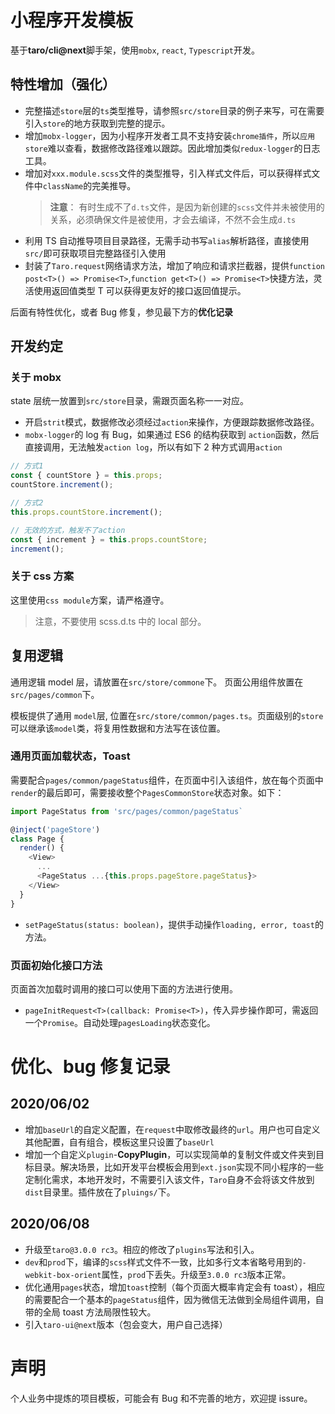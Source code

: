 # 小程序开发模板

基于**taro/cli@next**脚手架，使用`mobx`, `react`, `Typescript`开发。

## 特性增加（强化）

- 完整描述`store`层的`ts`类型推导，请参照`src/store`目录的例子来写，可在需要引入`store`的地方获取到完整的提示。
- 增加`mobx-logger`，因为小程序开发者工具不支持安装`chrome插件`，所以`应用store`难以查看，数据修改路径难以跟踪。因此增加类似`redux-logger`的日志工具。
- 增加对`xxx.module.scss`文件的类型推导，引入样式文件后，可以获得样式文件中`className`的完美推导。
  > **注意**： 有时生成不了`d.ts`文件，是因为新创建的`scss`文件并未被使用的关系，必须确保文件是被使用，才会去编译，不然不会生成`d.ts`
- 利用 TS 自动推导项目目录路径，无需手动书写`alias`解析路径，直接使用`src/`即可获取项目完整路径引入使用
- 封装了`Taro.request`网络请求方法，增加了响应和请求拦截器，提供`function post<T>() => Promise<T>`,`function get<T>() => Promise<T>`快捷方法，灵活使用返回值类型 T 可以获得更友好的接口返回值提示。

后面有特性优化，或者 Bug 修复，参见最下方的**优化记录**

## 开发约定

### 关于 mobx

state 层统一放置到`src/store`目录，需跟页面名称一一对应。

- 开启`strit`模式，数据修改必须经过`action`来操作，方便跟踪数据修改路径。
- `mobx-logger`的 log 有 Bug，如果通过 ES6 的结构获取到 `action`函数，然后直接调用，无法触发`action log`，所以有如下 2 种方式调用`action`

```js
// 方式1
const { countStore } = this.props;
countStore.increment();

// 方式2
this.props.countStore.increment();

// 无效的方式，触发不了action
const { increment } = this.props.countStore;
increment();
```

### 关于 css 方案

这里使用`css module`方案，请严格遵守。

> 注意，不要使用 scss.d.ts 中的 local 部分。

## 复用逻辑

通用逻辑 model 层，请放置在`src/store/commone`下。
页面公用组件放置在`src/pages/common`下。

模板提供了通用 `model`层, 位置在`src/store/common/pages.ts`。页面级别的`store`可以继承该`model`类，将复用性数据和方法写在该位置。

### 通用页面加载状态，Toast

需要配合`pages/common/pageStatus`组件，在页面中引入该组件，放在每个页面中`render`的最后即可，需要接收整个`PagesCommonStore`状态对象。如下：

```js
import PageStatus from 'src/pages/common/pageStatus`

@inject('pageStore')
class Page {
  render() {
    <View>
      ...
      <PageStatus ...{this.props.pageStore.pageStatus}>
    </View>
  }
}
```

- `setPageStatus(status: boolean)`，提供手动操作`loading, error, toast`的方法。

### 页面初始化接口方法

页面首次加载时调用的接口可以使用下面的方法进行使用。

- `pageInitRequest<T>(callback: Promise<T>)`，传入异步操作即可，需返回一个`Promise`。自动处理`pagesLoading`状态变化。

# 优化、bug 修复记录

## 2020/06/02

- 增加`baseUrl`的自定义配置，在`request`中取修改最终的`url`。用户也可自定义其他配置，自有组合，模板这里只设置了`baseUrl`
- 增加一个自定义`plugin`-**CopyPlugin**，可以实现简单的复制文件或文件夹到目标目录。解决场景，比如开发平台模板会用到`ext.json`实现不同小程序的一些定制化需求，本地开发时，不需要引入该文件，`Taro`自身不会将该文件放到`dist`目录里。插件放在了`pluings/`下。

## 2020/06/08

- 升级至`taro@3.0.0 rc3`。相应的修改了`plugins`写法和引入。
- `dev`和`prod`下，编译的`scss`样式文件不一致，比如多行文本省略号用到的`-webkit-box-orient`属性，`prod`下丢失。升级至`3.0.0 rc3`版本正常。
- 优化通用`pages`状态，增加`toast`控制（每个页面大概率肯定会有 toast），相应的需要配合一个基本的`pageStatus`组件，因为微信无法做到全局组件调用，自带的全局 toast 方法局限性较大。
- 引入`taro-ui@next`版本（包会变大，用户自己选择）

# 声明

个人业务中提炼的项目模板，可能会有 Bug 和不完善的地方，欢迎提 issure。
